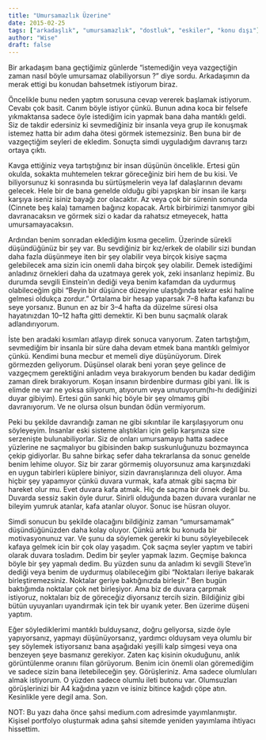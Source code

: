 ```yaml
---
title: "Umursamazlık Üzerine"
date: 2015-02-25
tags: ["arkadaşlık", "umursamazlık", "dostluk", "eskiler", "konu dışı"]
author: "Wise"
draft: false
---
```

Bir arkadaşım bana geçtiğimiz günlerde “istemediğin veya vazgeçtiğin zaman nasıl böyle umursamaz olabiliyorsun ?” diye sordu. Arkadaşımın da merak ettigi bu konudan bahsetmek istiyorum biraz.

Öncelikle bunu neden yaptım sorusuna cevap vererek başlamak istiyorum. Cevabı çok basit. Canım böyle istiyor çünkü. Bunun adına koca bir felsefe yıkmaktansa sadece öyle istediğim icin yapmak bana daha mantıklı geldi. Siz de takdir edersiniz ki sevmediğiniz bir insanla veya grup ile konuşmak istemez hatta bir adım daha ötesi görmek istemezsiniz. Ben buna bir de vazgeçtiğim seyleri de ekledim. Sonuçta simdi uyguladığım davranış tarzı ortaya çıktı.

Kavga ettiğiniz veya tartıştığınız bir insan düşünün öncelikle. Ertesi gün okulda, sokakta muhtemelen tekrar göreceğiniz biri hem de bu kisi. Ve biliyorsunuz ki sonrasında bu sürtüşmelerin veya laf dalaşlarının devamı gelecek. Hele bir de bana genelde olduğu gibi yapışkan bir insan ile karşı karşıya iseniz isiniz bayağı zor olacaktır. Az veya çok bir sürenin sonunda (Cinnete beş kala) tamamen bağınız kopacak. Artık birbirimizi tanımıyor gibi davranacaksın ve görmek sizi o kadar da rahatsız etmeyecek, hatta umursamayacaksın.

Ardından benim sonradan eklediğim kısma gecelim. Üzerinde sürekli düşündüğünüz bir şey var. Bu sevdiğiniz bir kız/erkek de olabilir sizi bundan daha fazla düşünmeye iten bir şey olabilir veya birçok kisiye saçma gelebilecek ama sizin icin onemli daha birçok şey olabilir. Demek istediğimi anladınız örnekleri daha da uzatmaya gerek yok, zeki insanlarız hepimiz. Bu durumda sevgili Einstein’ın dediği veya benim kafamdan da uydurmuş olabileceğim gibi “Beyin bir düşünce düzeyine ulaştığında tekrar eski haline gelmesi oldukça zordur.” Ortalama bir hesap yaparsak 7–8 hafta kafanızı bu seye yorsanız. Bunun en az bir 3–4 hafta da düzelme süresi olsa hayatınızdan 10–12 hafta gitti demektir. Ki ben bunu saçmalık olarak adlandırıyorum.

İste ben aradaki kısımları atlayıp direk sonuca varıyorum. Zaten tartıştığım, sevmediğim bir insanla bir süre daha devam etmek bana mantıklı gelmiyor çünkü. Kendimi buna mecbur et memeli diye düşünüyorum. Direk görmezden geliyorum. Düşünsel olarak beni yoran şeye gelince de vazgeçmem gerektiğini anladım veya bırakıyorum benden bu kadar dediğim zaman direk bırakıyorum. Koşan insanın birdenbire durması gibi yani. İlk is elimde ne var ne yoksa siliyorum, atıyorum veya unutuyorum(hı-hı dediğinizi duyar gibiyim). Ertesi gün sanki hiç böyle bir şey olmamış gibi davranıyorum. Ve ne olursa olsun bundan ödün vermiyorum.

Peki bu şekilde davrandığı zaman ne gibi sıkıntılar ile karşılaşıyorum onu söyleyeyim. İnsanlar eski sisteme alıştıkları için gelip karşınıza size serzenişte bulunabiliyorlar. Siz de onları umursamayıp hatta sadece yüzlerine ne saçmalıyor bu gibisinden bakıp suskunluğunuzu bozmayınca çekip gidiyorlar. Bu sahne birkaç sefer daha tekrarlansa da sonuc genelde benim lehime oluyor. Siz bir zarar görmemiş oluyorsunuz ama karşınızdaki en uygun tabirleri küplere biniyor, sizin davranışlarınıza deli oluyor. Ama hiçbir şey yapamıyor çünkü duvara vurmak, kafa atmak gibi saçma bir hareket olur mu. Evet duvara kafa atmak. Hiç de saçma bir örnek değil bu. Duvarda sessiz sakin öyle durur. Sinirli olduğunda bazen duvara vuranlar ne bileyim yumruk atanlar, kafa atanlar oluyor. Sonuc ise hüsran oluyor.

Simdi sonucun bu şekilde olacağını bildiğiniz zaman “umursamamak” düşündüğünüzden daha kolay oluyor. Çünkü artık bu konuda bir motivasyonunuz var. Ve şunu da söylemek gerekir ki bunu söyleyebilecek kafaya gelmek icin bir çok olay yaşadım. Çok saçma seyler yaptım ve tabiri olarak duvara tosladım. Dedim bir şeyler yapmak lazım. Geçmişe bakınca böyle bir şey yapmalı dedim. Bu yüzden sunu da anladım ki sevgili Steve’in dediği veya benim de uydurmuş olabileceğim gibi “Noktaları ileriye bakarak birleştiremezsiniz. Noktalar geriye baktığınızda birleşir.” Ben bugün baktığımda noktalar çok net birleşiyor. Ama biz de duvara çarpmak istiyoruz, noktaları biz de göreceğiz diyorsanız tercih sizin. Bildiğiniz gibi bütün uyuyanları uyandırmak için tek bir uyanık yeter. Ben üzerime düşeni yaptım.

Eğer söylediklerimi mantıklı bulduysanız, doğru geliyorsa, sizde öyle yapıyorsanız, yapmayı düşünüyorsanız, yardımcı olduysam veya olumlu bir şey söylemek istiyorsanız bana aşağıdaki yeşilli kalp simgesi veya ona benzeyen şeye basmanız gerekiyor. Zaten kaç kisinin okuduğunu, anlık görüntülenme oranını filan görüyorum. Benim icin önemli olan göremediğim ve sadece sizin bana iletebileceğin şey. Görüşleriniz. Ama sadece olumluları almak istiyorum. O yüzden sadece olumlu ileti butonu var. Olumsuzları görüşlerinizi bir A4 kağıdına yazın ve isiniz bitince kağıdı çöpe atın. Kesinlikle yere degil ama. Son.

NOT: Bu yazı daha önce şahsi medium.com adresimde yayımlanmıştır. Kişisel portfolyo oluşturmak adına şahsi sitemde yeniden yayımlama ihtiyacı hissettim.
